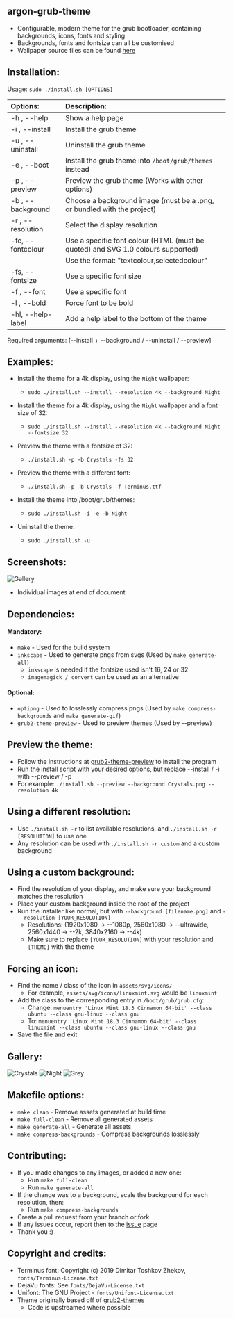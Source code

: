 ## argon-grub-theme
 - Configurable, modern theme for the grub bootloader, containing backgrounds, icons, fonts and styling
 - Backgrounds, fonts and fontsize can all be customised
 - Wallpaper source files can be found [here](https://github.com/Dragon8oy/argon-wallpapers)

## Installation:

Usage:  `sudo ./install.sh [OPTIONS]`

|  Options:            | Description: |
|:---------------------|:-------------|
| -h , --help          | Show a help page |
| -i , --install       | Install the grub theme |
| -u , --uninstall     | Uninstall the grub theme |
| -e , --boot          | Install the grub theme into `/boot/grub/themes` instead |
| -p , --preview       | Preview the grub theme (Works with other options) |
| -b , --background    | Choose a background image (must be a .png, or bundled with the project) |
| -r , --resolution    | Select the display resolution |
| -fc, --fontcolour    | Use a specific font colour (HTML (must be quoted) and SVG 1.0 colours supported) |
|                      | Use the format: "textcolour,selectedcolour"
| -fs, --fontsize      | Use a specific font size |
| -f , --font          | Use a specific font |
| -l , --bold          | Force font to be bold |
| -hl, --help-label    | Add a help label to the bottom of the theme |
Required arguments: [--install + --background / --uninstall / --preview]

## Examples:
 - Install the theme for a 4k display, using the `Night` wallpaper:
   - `sudo ./install.sh --install --resolution 4k --background Night`

 - Install the theme for a 4k display, using the `Night` wallpaper and a font size of 32:
   - `sudo ./install.sh --install --resolution 4k --background Night --fontsize 32`

 - Preview the theme with a fontsize of 32:
   - `./install.sh -p -b Crystals -fs 32`

 - Preview the theme with a different font:
   - `./install.sh -p -b Crystals -f Terminus.ttf`

 - Install the theme into /boot/grub/themes:
   - `sudo ./install.sh -i -e -b Night`

 - Uninstall the theme:
   - `sudo ./install.sh -u`

## Screenshots:
![Gallery](docs/Gallery.gif)
 - Individual images at end of document

## Dependencies:
  #### Mandatory:
 - `make` - Used for the build system
 - `inkscape` - Used to generate pngs from svgs (Used by `make generate-all`)
   - `inkscape` is needed if the fontsize used isn't 16, 24 or 32
   - `imagemagick / convert` can be used as an alternative
  #### Optional:
 - `optipng` - Used to losslessly compress pngs (Used by `make compress-backgrounds` and `make generate-gif`)
 - `grub2-theme-preview` - Used to preview themes (Used by --preview)

## Preview the theme:
 - Follow the instructions at [grub2-theme-preview](https://github.com/hartwork/grub2-theme-preview) to install the program
 - Run the install script with your desired options, but replace --install / -i with --preview / -p
 - For example: `./install.sh --preview --background Crystals.png --resolution 4k`

## Using a different resolution:
 - Use `./install.sh -r` to list available resolutions, and `./install.sh -r [RESOLUTION]` to use one
 - Any resolution can be used with `./install.sh -r custom` and a custom background

## Using a custom background:
 - Find the resolution of your display, and make sure your background matches the resolution
 - Place your custom background inside the root of the project
 - Run the installer like normal, but with `--background [filename.png]` and `-- resolution [YOUR_RESOLUTION]`
   - Resolutions: (1920x1080 -> --1080p, 2560x1080 -> --ultrawide, 2560x1440 -> --2k, 3840x2160 -> --4k)
   - Make sure to replace `[YOUR_RESOLUTION]` with your resolution and `[THEME]` with the theme

## Forcing an icon:
 - Find the name / class of the icon in `assets/svg/icons/`
   - For example, `assets/svg/icons/linuxmint.svg` would be `linuxmint`
 - Add the class to the corresponding entry in `/boot/grub/grub.cfg`:
   - Change: `menuentry 'Linux Mint 18.3 Cinnamon 64-bit' --class ubuntu --class gnu-linux --class gnu`
   - To: `menuentry 'Linux Mint 18.3 Cinnamon 64-bit' --class linuxmint --class ubuntu --class gnu-linux --class gnu`
 - Save the file and exit

## Gallery:
![Crystals](docs/Crystals.png)
![Night](docs/Night.png)
![Grey](docs/Grey.png)

## Makefile options:
 - `make clean` - Remove assets generated at build time
 - `make full-clean` - Remove all generated assets
 - `make generate-all` - Generate all assets
 - `make compress-backgrounds` - Compress backgrounds losslessly

## Contributing:
 - If you made changes to any images, or added a new one:
   - Run `make full-clean`
   - Run `make generate-all`
 - If the change was to a background, scale the background for each resolution, then:
   - Run `make compress-backgrounds`
 - Create a pull request from your branch or fork
 - If any issues occur, report then to the [issue](https://github.com/Dragon8oy/argon-grub-theme/issues) page
 - Thank you :)

## Copyright and credits:
 - Terminus font: Copyright (c) 2019 Dimitar Toshkov Zhekov, `fonts/Terminus-License.txt`
 - DejaVu fonts: See `fonts/DejaVu-License.txt`
 - Unifont: The GNU Project - `fonts/Unifont-License.txt`
 - Theme originally based off of [grub2-themes](https://github.com/vinceliuice/grub2-themes)
   - Code is upstreamed where possible
